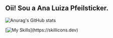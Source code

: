 ## Oii! Sou a Ana Luiza Pfeilsticker.

![Anurag's GitHub stats](https://github-readme-stats.vercel.app/api?username=ana-pfeilsticker&show_icons=true&theme=transparent)

[![My Skills](https://skillicons.dev/icons?i=react,vue,ts,html,css,mysql,c,nodejs,py,)](https://skillicons.dev)
  

